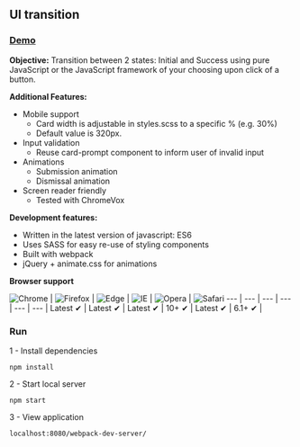 ## UI transition

### [Demo](https://code-challenge-0.firebaseapp.com)

**Objective:** Transition between 2 states: Initial and Success using pure JavaScript or the JavaScript framework of your choosing upon click of a button.

**Additional Features:**
* Mobile support
  * Card width is adjustable in styles.scss to a specific % (e.g. 30%)
  * Default value is 320px.
* Input validation
  * Reuse card-prompt component to inform user of invalid input
* Animations
  * Submission animation
  * Dismissal animation
* Screen reader friendly
  * Tested with ChromeVox

**Development features:**
* Written in the latest version of javascript: ES6
* Uses SASS for easy re-use of styling components
* Built with webpack
* jQuery + animate.css for animations 

**Browser support**

![Chrome](https://raw.github.com/alrra/browser-logos/master/chrome/chrome_48x48.png) | ![Firefox](https://raw.github.com/alrra/browser-logos/master/firefox/firefox_48x48.png) |
![Edge](https://github.com/alrra/browser-logos/blob/master/edge/edge_48x48.png) |
![IE](https://raw.github.com/alrra/browser-logos/master/internet-explorer/internet-explorer_48x48.png) | ![Opera](https://raw.github.com/alrra/browser-logos/master/opera/opera_48x48.png) | ![Safari](https://raw.github.com/alrra/browser-logos/master/safari/safari_48x48.png)
--- | --- | --- | --- | --- | --- |
Latest ✔ | Latest ✔ |  Latest ✔ | 10+ ✔ | Latest ✔ | 6.1+ ✔ |

### Run
1 - Install dependencies
```
npm install
```
2 - Start local server
```
npm start
```
3 - View application
```
localhost:8080/webpack-dev-server/
```
